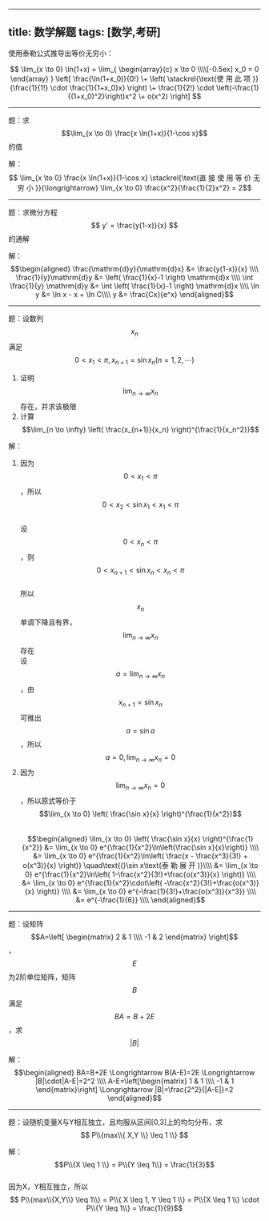 -----
title: 数学解题
tags: [数学,考研]
-----

使用泰勒公式推导出等价无穷小：

$$
\lim_{x \to 0} \ln(1+x) = \lim_{
  \begin{array}{c}
    x \to 0 \\\\[-0.5ex]
    x_0 = 0
  \end{array}
}
\left[
\frac{\ln(1+x_0)}{0!}
\+ \left( \stackrel{\text{使 用 此 项 }}{\frac{1}{1!} \cdot \frac{1}{1+x_0}x} \right)
\+ \frac{1}{2!} \cdot \left(-\frac{1}{(1+x_0)^2}\right)x^2
\+ o(x^2)
\right]
$$

---

题：求$$\lim_{x \to 0} \frac{x \ln(1+x)}{1-\cos x}$$的值

解：$$ \lim_{x \to 0} \frac{x \ln(1+x)}{1-\cos x} 
\stackrel{\text{直 接 使 用 等 价 无 穷 小 }}{\longrightarrow}
\lim_{x \to 0} \frac{x^2}{\frac{1}{2}x^2} = 2$$

---

题：求微分方程$$ y' = \frac{y(1-x)}{x} $$的通解

解：  
$$\begin{aligned}
\frac{\mathrm{d}y}{\mathrm{d}x} &= \frac{y(1-x)}{x} \\\\
\frac{1}{y}\mathrm{d}y &= \left( \frac{1}{x}-1 \right) \mathrm{d}x \\\\
\int \frac{1}{y} \mathrm{d}y &= \int \left( \frac{1}{x}-1 \right) \mathrm{d}x \\\\
\ln y &= \ln x - x + \ln C\\\\
y &= \frac{Cx}{e^x}
\end{aligned}$$

---

题：设数列$${x_n}$$满足$$0<x_1<\pi, x_{n+1}=\sin x_n (n=1,2,\cdots)$$

1. 证明$$\lim_{n \to \infty} x_n$$存在，并求该极限
2. 计算$$\lim_{n \to \infty} \left( \frac{x_{n+1}}{x_n} \right)^{\frac{1}{x_n^2}}$$

解：

1. 因为$$0<x_1<\pi$$，所以$$0 < x_2 < \sin x_1 < x_1 < \pi$$  
设$$0<x_n<\pi$$，则$$0 < x_{n+1} < \sin x_n < x_n < \pi$$  
所以$$x_n$$单调下降且有界，$$\lim_{n \to \infty} x_n$$存在  
设$$a = \lim_{n \to \infty} x_n$$，由$$x_{n+1} = \sin x_n$$可推出$$ a=\sin a $$，所以$$a=0,\lim_{n \to \infty} x_n = 0$$
2. 因为$$\lim_{n \to \infty} x_n = 0$$，所以原式等价于$$\lim_{x \to 0} \left( \frac{\sin x}{x} \right)^{\frac{1}{x^2}}$$  
$$\begin{aligned}
\lim_{x \to 0} \left( \frac{\sin x}{x} \right)^{\frac{1}{x^2}}
&= \lim_{x \to 0} e^{\frac{1}{x^2}\ln\left(\frac{\sin x}{x}\right)} \\\\
&= \lim_{x \to 0} e^{\frac{1}{x^2}\ln\left(
  \frac{x - \frac{x^3}{3!} + o(x^3)}{x}
\right)} \quad\text{(}\sin x\text{泰 勒 展 开 )}\\\\
&= \lim_{x \to 0} e^{\frac{1}{x^2}\ln\left(
  1-\frac{x^2}{3!}+\frac{o(x^3)}{x}
\right)} \\\\
&= \lim_{x \to 0} e^{\frac{1}{x^2}\cdot\left(
  -\frac{x^2}{3!}+\frac{o(x^3)}{x}
\right)} \\\\
&= \lim_{x \to 0} e^{-\frac{1}{3!}+\frac{o(x^3)}{x^3}} \\\\
&= e^{-\frac{1}{6}} \\\\
\end{aligned}$$

---

题：设矩阵$$A=\left[ \begin{matrix} 2 & 1 \\\\ -1 & 2 \end{matrix} \right]$$，$$E$$为2阶单位矩阵，矩阵$$B$$满足$$ BA=B+2E$$，求$$|B|$$

解：  
$$\begin{aligned}
BA=B+2E \Longrightarrow B(A-E)=2E \Longrightarrow |B|\cdot|A-E|=2^2 \\\\
A-E=\left[\begin{matrix} 1 & 1 \\\\ -1 & 1 \end{matrix}\right]
\Longrightarrow |B|=\frac{2^2}{|A-E|}=2
\end{aligned}$$

---

题：设随机变量X与Y相互独立，且均服从区间[0,3]上的均匀分布，求$$ P\\{max\\{ X,Y \\} \leq 1 \\} $$

解：  
$$P\\{X \leq 1 \\} = P\\{Y \leq 1\\} = \frac{1}{3}$$  
因为X，Y相互独立，所以$$ P\\{max\\{X,Y\\} \leq 1\\}
= P\\{ X \leq 1, Y \leq 1 \\}
= P\\{X \leq 1 \\} \cdot P\\{Y \leq 1\\}
= \frac{1}{9}$$



